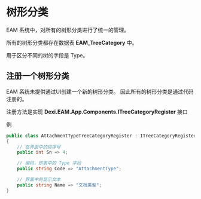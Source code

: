 # 树形分类

EAM 系统中，对所有的树形分类进行了统一的管理。

所有的树形分类都存在数据表 **EAM_TreeCategory** 中。

用于区分不同的树的字段是 Type。

## 注册一个树形分类

EAM 系统未提供通过UI创建一个新的树形分类。
因此所有的树形分类是通过代码注册的。

注册方法是实现 **Dexi.EAM.App.Components.ITreeCategoryRegister** 接口

例
```csharp
public class AttachmentTypeTreeCategoryRegister : ITreeCategoryRegister
{
    // 在界面中的排序号
    public int Sn => 4;

    // 编码，即表中的 Type 字段
    public string Code => "AttachmentType";

    // 界面中的显示文本
    public string Name => "文档类型";
}
```